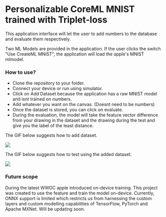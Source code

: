 # Personalizable CoreML MNIST trained with Triplet-loss

This application interface will let the user to add numbers to the database and evaluate them respectively.

Two ML Models are provided in the application. If the user clicks the switch "Use CreateML MNIST", the application will 
load the apple's MNIST mlmodel. 

### How to use?

- Clone the repository to your folder. 
- Connect your device or run using simulator. 
- Click on Add Dataset because the application has a raw MNIST model and isnt trained on numbers. 
- Add whatever you want on the canvas. (Doesnt need to be numbers)
- Once the dataset is stored, you can click on evaluate.
- During the evaluation, the model will take the feature vector difference from your drawing in the dataset and 
  the drawing during the test and give you the label of the least distance. 

The GIF below suggests how to add dataset. 

![](https://media.giphy.com/media/kC7kfQx4XIuWprIpws/giphy.gif)

The GIF below suggests how to test using the added dataset. 

![](https://media.giphy.com/media/H1G0wnXhyMbzspIidH/giphy.gif)



### Future scope

During the latest WWDC apple introduced on-device training. This project was created to use the feature and 
train the model on-device. Currently, ONNX support is limited which restricts us from harnessing the custom layers and custom modelling capabilities of TensorFlow, PyTorch and Apache MXNet. Will be updating soon.
